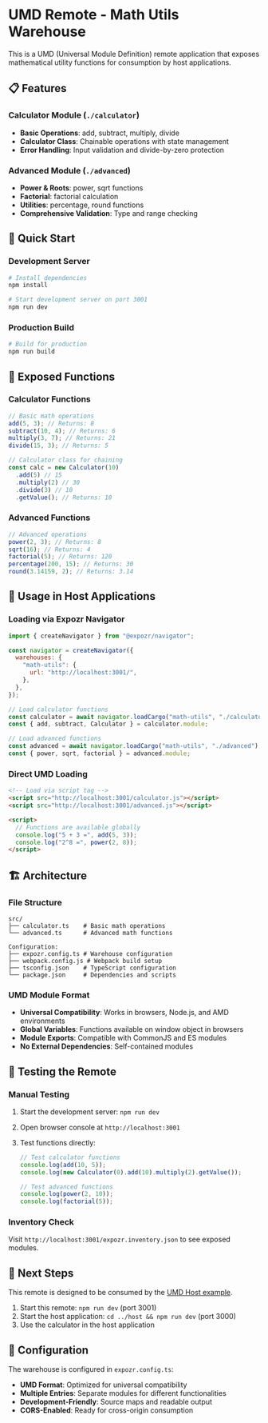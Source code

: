 # UMD Remote - Math Utils Warehouse

This is a UMD (Universal Module Definition) remote application that exposes mathematical utility functions for consumption by host applications.

## 📋 Features

### Calculator Module (`./calculator`)

- **Basic Operations**: add, subtract, multiply, divide
- **Calculator Class**: Chainable operations with state management
- **Error Handling**: Input validation and divide-by-zero protection

### Advanced Module (`./advanced`)

- **Power & Roots**: power, sqrt functions
- **Factorial**: factorial calculation
- **Utilities**: percentage, round functions
- **Comprehensive Validation**: Type and range checking

## 🚀 Quick Start

### Development Server

```bash
# Install dependencies
npm install

# Start development server on port 3001
npm run dev
```

### Production Build

```bash
# Build for production
npm run build
```

## 📡 Exposed Functions

### Calculator Functions

```javascript
// Basic math operations
add(5, 3); // Returns: 8
subtract(10, 4); // Returns: 6
multiply(3, 7); // Returns: 21
divide(15, 3); // Returns: 5

// Calculator class for chaining
const calc = new Calculator(10)
  .add(5) // 15
  .multiply(2) // 30
  .divide(3) // 10
  .getValue(); // Returns: 10
```

### Advanced Functions

```javascript
// Advanced operations
power(2, 3); // Returns: 8
sqrt(16); // Returns: 4
factorial(5); // Returns: 120
percentage(200, 15); // Returns: 30
round(3.14159, 2); // Returns: 3.14
```

## 🔗 Usage in Host Applications

### Loading via Expozr Navigator

```javascript
import { createNavigator } from "@expozr/navigator";

const navigator = createNavigator({
  warehouses: {
    "math-utils": {
      url: "http://localhost:3001/",
    },
  },
});

// Load calculator functions
const calculator = await navigator.loadCargo("math-utils", "./calculator");
const { add, subtract, Calculator } = calculator.module;

// Load advanced functions
const advanced = await navigator.loadCargo("math-utils", "./advanced");
const { power, sqrt, factorial } = advanced.module;
```

### Direct UMD Loading

```html
<!-- Load via script tag -->
<script src="http://localhost:3001/calculator.js"></script>
<script src="http://localhost:3001/advanced.js"></script>

<script>
  // Functions are available globally
  console.log("5 + 3 =", add(5, 3));
  console.log("2^8 =", power(2, 8));
</script>
```

## 🏗️ Architecture

### File Structure

```
src/
├── calculator.ts    # Basic math operations
└── advanced.ts      # Advanced math functions

Configuration:
├── expozr.config.ts # Warehouse configuration
├── webpack.config.js # Webpack build setup
├── tsconfig.json    # TypeScript configuration
└── package.json     # Dependencies and scripts
```

### UMD Module Format

- **Universal Compatibility**: Works in browsers, Node.js, and AMD environments
- **Global Variables**: Functions available on window object in browsers
- **Module Exports**: Compatible with CommonJS and ES modules
- **No External Dependencies**: Self-contained modules

## 🧪 Testing the Remote

### Manual Testing

1. Start the development server: `npm run dev`
2. Open browser console at `http://localhost:3001`
3. Test functions directly:

   ```javascript
   // Test calculator functions
   console.log(add(10, 5));
   console.log(new Calculator(0).add(10).multiply(2).getValue());

   // Test advanced functions
   console.log(power(2, 10));
   console.log(factorial(5));
   ```

### Inventory Check

Visit `http://localhost:3001/expozr.inventory.json` to see exposed modules.

## 🎯 Next Steps

This remote is designed to be consumed by the [UMD Host example](../host/README.md).

1. Start this remote: `npm run dev` (port 3001)
2. Start the host application: `cd ../host && npm run dev` (port 3000)
3. Use the calculator in the host application

## 🔧 Configuration

The warehouse is configured in `expozr.config.ts`:

- **UMD Format**: Optimized for universal compatibility
- **Multiple Entries**: Separate modules for different functionalities
- **Development-Friendly**: Source maps and readable output
- **CORS-Enabled**: Ready for cross-origin consumption
